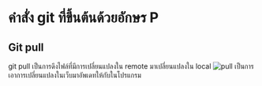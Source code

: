 # คำสั่ง git ที่ขึ้นต้นด้วยอักษร P

## Git pull
git pull เป็นการดึงไฟล์ที่มีการเปลี่ยนแปลงใน remote มาเปลี่ยนแปลงใน local
![pull](https://github.com/ThanaloekKaisai/Git_A-Z_Mission_65030096/assets/144195683/bd5da809-4f2e-4d69-b56d-4bb4c0241c33)
เป็นการเอาการเปลี่ยนแปลงในเว็บมาอัพเดทให้กับในโปรแกรม
